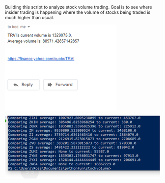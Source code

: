 Building this script to analyze stock volume trading. Goal is to see where insider trading is happening where the volume of stocks being traded is much higher than usual.

![Email Generated](/assets/Email.png)

![Script Running](/assets/runscript.png)
